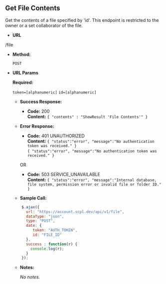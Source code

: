 **Get File Contents**
----
Get the contents of a file specified by 'id'. This endpoint is restricted to the owner or a set collaborator of the file.

* **URL**

/file

* **Method:**

  `POST`

*  **URL Params**

   **Required:**

   `token=[alphanumeric]`
   `id=[alphanumeric]`

   * **Success Response:**

     * **Code:** 200 <br />
       **Content:** `{ "contents" : "ShowResult 'File Contents'" }`

   * **Error Response:**

     * **Code:** 401 UNAUTHORIZED <br />
       **Content:** `{ "status":"error", "message":"No authentication token was received." }`<br/>
       `{ "status":"error", "message":"No authentication token was received." }`

     OR

     * **Code:** 503 SERVICE_UNAVAILABLE <br />
       **Content:** `{ "status":"error", "message":"Internal database, file system, permission error or invalid file or folder ID." }`

   * **Sample Call:**

   ```javascript
       $.ajax({
         url: "https://account.scpl.dev/api/v1/file",
         dataType: "json",
         type: "POST",
         date: {
            token: "AUTH_TOKEN",
            id: "FILE_ID"
         },
         success : function(r) {
           console.log(r);
         }
       });
     ```

   * **Notes:**

     _No notes._

